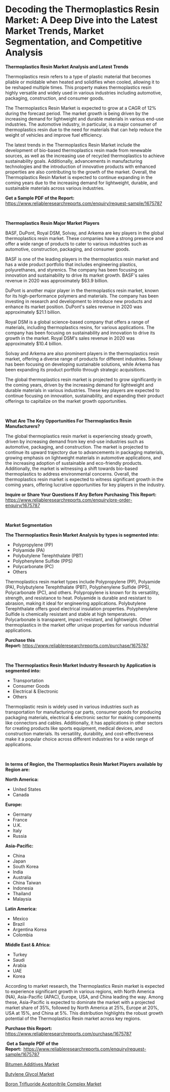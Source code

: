 <p><h1>Decoding the Thermoplastics Resin Market: A Deep Dive into the Latest Market Trends, Market Segmentation, and Competitive Analysis</h1></p><p><strong>Thermoplastics Resin Market Analysis and Latest Trends</strong></p>
<p><p>Thermoplastics resin refers to a type of plastic material that becomes pliable or moldable when heated and solidifies when cooled, allowing it to be reshaped multiple times. This property makes thermoplastics resin highly versatile and widely used in various industries including automotive, packaging, construction, and consumer goods.</p><p>The Thermoplastics Resin Market is expected to grow at a CAGR of 12% during the forecast period. The market growth is being driven by the increasing demand for lightweight and durable materials in various end-use industries. The automotive industry, in particular, is a major consumer of thermoplastics resin due to the need for materials that can help reduce the weight of vehicles and improve fuel efficiency.</p><p>The latest trends in the Thermoplastics Resin Market include the development of bio-based thermoplastics resin made from renewable sources, as well as the increasing use of recycled thermoplastics to achieve sustainability goals. Additionally, advancements in manufacturing technologies and the introduction of innovative products with enhanced properties are also contributing to the growth of the market. Overall, the Thermoplastics Resin Market is expected to continue expanding in the coming years due to the increasing demand for lightweight, durable, and sustainable materials across various industries.</p></p>
<p><strong>Get a Sample PDF of the Report:&nbsp;</strong> <a href="https://www.reliableresearchreports.com/enquiry/request-sample/1675787">https://www.reliableresearchreports.com/enquiry/request-sample/1675787</a></p>
<p>&nbsp;</p>
<p><strong>Thermoplastics Resin Major Market Players</strong></p>
<p><p>BASF, DuPont, Royal DSM, Solvay, and Arkema are key players in the global thermoplastics resin market. These companies have a strong presence and offer a wide range of products to cater to various industries such as automotive, construction, packaging, and consumer goods.</p><p>BASF is one of the leading players in the thermoplastics resin market and has a wide product portfolio that includes engineering plastics, polyurethanes, and styrenics. The company has been focusing on innovation and sustainability to drive its market growth. BASF's sales revenue in 2020 was approximately $63.9 billion.</p><p>DuPont is another major player in the thermoplastics resin market, known for its high-performance polymers and materials. The company has been investing in research and development to introduce new products and enhance its market position. DuPont's sales revenue in 2020 was approximately $21.1 billion.</p><p>Royal DSM is a global science-based company that offers a range of materials, including thermoplastics resins, for various applications. The company has been focusing on sustainability and innovation to drive its growth in the market. Royal DSM's sales revenue in 2020 was approximately $10.4 billion.</p><p>Solvay and Arkema are also prominent players in the thermoplastics resin market, offering a diverse range of products for different industries. Solvay has been focusing on developing sustainable solutions, while Arkema has been expanding its product portfolio through strategic acquisitions.</p><p>The global thermoplastics resin market is projected to grow significantly in the coming years, driven by the increasing demand for lightweight and durable materials in various industries. These key players are expected to continue focusing on innovation, sustainability, and expanding their product offerings to capitalize on the market growth opportunities.</p></p>
<p>&nbsp;</p>
<p><strong>What Are The Key Opportunities For Thermoplastics Resin Manufacturers?</strong></p>
<p><p>The global thermoplastics resin market is experiencing steady growth, driven by increasing demand from key end-use industries such as automotive, packaging, and construction. The market is projected to continue its upward trajectory due to advancements in packaging materials, growing emphasis on lightweight materials in automotive applications, and the increasing adoption of sustainable and eco-friendly products. Additionally, the market is witnessing a shift towards bio-based thermoplastics to address environmental concerns. Overall, the thermoplastics resin market is expected to witness significant growth in the coming years, offering lucrative opportunities for key players in the industry.</p></p>
<p><strong>Inquire or Share Your Questions If Any Before Purchasing This Report:</strong> <a href="https://www.reliableresearchreports.com/enquiry/pre-order-enquiry/1675787">https://www.reliableresearchreports.com/enquiry/pre-order-enquiry/1675787</a></p>
<p>&nbsp;</p>
<p><strong>Market Segmentation</strong></p>
<p><strong>The Thermoplastics Resin Market Analysis by types is segmented into:</strong></p>
<p><ul><li>Polypropylene (PP)</li><li>Polyamide (PA)</li><li>Polybutylene Terephthalate (PBT)</li><li>Polyphenylene Sulfide (PPS)</li><li>Polycarbonate (PC)</li><li>Others</li></ul></p>
<p><p>Thermoplastics resin market types include Polypropylene (PP), Polyamide (PA), Polybutylene Terephthalate (PBT), Polyphenylene Sulfide (PPS), Polycarbonate (PC), and others. Polypropylene is known for its versatility, strength, and resistance to heat. Polyamide is durable and resistant to abrasion, making it ideal for engineering applications. Polybutylene Terephthalate offers good electrical insulation properties. Polyphenylene Sulfide is chemically resistant and stable at high temperatures. Polycarbonate is transparent, impact-resistant, and lightweight. Other thermoplastics in the market offer unique properties for various industrial applications.</p></p>
<p><strong>Purchase this Report:&nbsp;</strong><a href="https://www.reliableresearchreports.com/purchase/1675787">https://www.reliableresearchreports.com/purchase/1675787</a></p>
<p>&nbsp;</p>
<p><strong>The Thermoplastics Resin Market Industry Research by Application is segmented into:</strong></p>
<p><ul><li>Transportation</li><li>Consumer Goods</li><li>Electrical & Electronic</li><li>Others</li></ul></p>
<p><p>Thermoplastic resin is widely used in various industries such as transportation for manufacturing car parts, consumer goods for producing packaging materials, electrical & electronic sector for making components like connectors and cables. Additionally, it has applications in other sectors for creating products like sports equipment, medical devices, and construction materials. Its versatility, durability, and cost-effectiveness make it a popular choice across different industries for a wide range of applications.</p></p>
<p>&nbsp;</p>
<p><strong>In terms of Region, the Thermoplastics Resin Market Players available by Region are:</strong></p>
<p>
    <p> <strong> North America: </strong>
        <ul>
            <li>United States</li>
            <li>Canada</li>
        </ul>
        </p> 
    <p> <strong> Europe: </strong>
        <ul>
            <li>Germany</li>
            <li>France</li>
            <li>U.K.</li>
            <li>Italy</li>
            <li>Russia</li>
        </ul>
        </p> 
    <p> <strong> Asia-Pacific: </strong>
        <ul>
            <li>China</li>
            <li>Japan</li>
            <li>South Korea</li>
            <li>India</li>
            <li>Australia</li>
            <li>China Taiwan</li>
            <li>Indonesia</li>
            <li>Thailand</li>
            <li>Malaysia</li>
        </ul>
        </p> 
    <p> <strong> Latin America: </strong>
        <ul>
            <li>Mexico</li>
            <li>Brazil</li>
            <li>Argentina Korea</li>
            <li>Colombia</li>
        </ul>
        </p> 
    <p> <strong> Middle East & Africa: </strong>
        <ul>
            <li>Turkey</li>
            <li>Saudi</li>
            <li>Arabia</li>
            <li>UAE</li>
            <li>Korea</li>
        </ul>
    </p>
    </p>
<p><p>According to market research, the Thermoplastics Resin market is expected to experience significant growth in various regions, with North America (NA), Asia-Pacific (APAC), Europe, USA, and China leading the way. Among these, Asia-Pacific is expected to dominate the market with a projected market share of 35%, followed by North America at 25%, Europe at 20%, USA at 15%, and China at 5%. This distribution highlights the robust growth potential of the Thermoplastics Resin market across key regions.</p></p>
<p><strong>Purchase this Report: </strong><a href="https://www.reliableresearchreports.com/purchase/1675787">https://www.reliableresearchreports.com/purchase/1675787</a></p>
<p>&nbsp;<strong>Get a Sample PDF of the Report:&nbsp;&nbsp;</strong><a href="https://www.reliableresearchreports.com/enquiry/request-sample/1675787">https://www.reliableresearchreports.com/enquiry/request-sample/1675787</a></p>
<p><strong></strong></p>
<p><p><a href="https://github.com/wwwkeltoum/Market-Research-Report-List-2/blob/main/bitumen-additives-market.md">Bitumen Additives Market</a></p><p><a href="https://github.com/nicholepatriciadoylenwnrjr0/Market-Research-Report-List-1/blob/main/butylene-glycol-market.md">Butylene Glycol Market</a></p><p><a href="https://github.com/gamblestampleyjenny50m5sl6/Market-Research-Report-List-1/blob/main/boron-trifluoride-acetonitrile-complex-market.md">Boron Trifluoride Acetonitrile Complex Market</a></p></p>